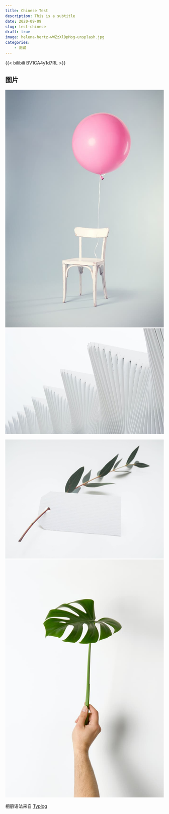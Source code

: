 ```yaml
---
title: Chinese Test
description: This is a subtitle
date: 2020-09-09
slug: test-chinese
draft: true
image: helena-hertz-wWZzXlDpMog-unsplash.jpg
categories:
    - 测试
---
```


{{< bilibili BV1CA4y1d7RL >}}

## 图片

![Photo by Florian Klauer on Unsplash](florian-klauer-nptLmg6jqDo-unsplash.jpg)  ![Photo by Luca Bravo on Unsplash](luca-bravo-alS7ewQ41M8-unsplash.jpg) 

![Photo by Helena Hertz on Unsplash](helena-hertz-wWZzXlDpMog-unsplash.jpg)  ![Photo by Hudai Gayiran on Unsplash](hudai-gayiran-3Od_VKcDEAA-unsplash.jpg)


相册语法来自 [Typlog](https://typlog.com/)